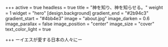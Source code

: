 +++
active = true
headless = true
title = "神を知り、神を知らせる。"
weight = 1
widget = "hero"
[design.background]
gradient_end = "#2b94c3"
gradient_start = "#4bb4e3"
image = "about.jpg"
image_darken = 0.6
image_parallax = false
image_position = "center"
image_size = "cover"
text_color_light = true

+++
ーイエスが愛する日本の人々にー